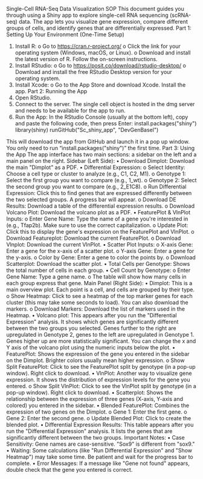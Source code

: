 Single-Cell RNA-Seq Data Visualization SOP
This document guides you through using a Shiny app to explore single-cell RNA sequencing (scRNA-seq) data. The app lets you visualize gene expression, compare different groups of cells, and identify genes that are differentially expressed.
Part 1: Setting Up Your Environment (One-Time Setup)
1.	Install R:
o	Go to https://cran.r-project.org/
o	Click the link for your operating system (Windows, macOS, or Linux).
o	Download and install the latest version of R. Follow the on-screen instructions.
2.	Install RStudio:
o	Go to https://posit.co/download/rstudio-desktop/
o	Download and install the free RStudio Desktop version for your operating system.
3.	Install Xcode:
o	Go to the App Store and download Xcode. Install the app.
Part 2: Running the App
1.	Open RStudio.
2.	Connect to the server. The single cell object is hosted in the dmg server and needs to be available for the app to run. 
3.	Run the App: In the RStudio Console (usually at the bottom left), copy and paste the following code, then press Enter:
install.packages("shiny")
library(shiny)
runGitHub("Sc_shiny_app", "DevGenBasel")

This will download the app from GitHub and launch it in a pop up window. You only need to run “install.packages("shiny")” the first time. 
Part 3: Using the App
The app interface has two main sections: a sidebar on the left and a main panel on the right.
Sidebar (Left Side):
•	Download Dimplot: Download the main "Dimplot" as a PDF.
•	Differential Expression:
o	Select Identity: Choose a cell type or cluster to analyze (e.g., C1, C2, M1).
o	Genotype 1: Select the first group you want to compare (e.g., 1_wt).
o	Genotype 2: Select the second group you want to compare (e.g., 2_E1C8).
o	Run Differential Expression: Click this to find genes that are expressed differently between the two selected groups. A progress bar will appear.
o	Download DE Results: Download a table of the differential expression results.
o	Download Volcano Plot: Download the volcano plot as a PDF.
•	FeaturePlot & VlnPlot Inputs:
o	Enter Gene Name: Type the name of a gene you're interested in (e.g., Tfap2b). Make sure to use the correct capitalization.
o	Update Plot: Click this to display the gene's expression on the FeaturePlot and VlnPlot.
o	Download Featureplot: Download the current FeaturePlot.
o	Download Vlnplot: Download the current VlnPlot.
•	Scatter Plot Inputs:
o	X-axis Gene: Enter a gene for the x-axis of a scatter plot.
o	Y-axis Gene: Enter a gene for the y-axis.
o	Color by Gene: Enter a gene to color the points by.
o	Download Scatterplot: Download the scatter plot.
•	Total Cells per Genotype: Shows the total number of cells in each group.
•	Cell Count by Genotype:
o	Enter Gene Name: Type a gene name.
o	The table will show how many cells in each group express that gene.
Main Panel (Right Side):
•	Dimplot: This is a main overview plot. Each point is a cell, and cells are grouped by their type.
o	Show Heatmap: Click to see a heatmap of the top marker genes for each cluster (this may take some seconds to load). You can also download the markers.
o	Download Markers: Download the list of markers used in the Heatmap.
•	Volcano plot: This appears after you run the "Differential Expression" analysis. It shows which genes are significantly different between the two groups you selected. Genes further to the right are upregulated in Genotype 2, genes to the left are upregulated in Genotype 1. Genes higher up are more statistically significant. You can change the x and Y axis of the volcano plot using the numeric inputs below the plot.
•	FeaturePlot: Shows the expression of the gene you entered in the sidebar on the Dimplot. Brighter colors usually mean higher expression.
o	Show Split FeaturePlot: Click to see the FeaturePlot split by genotype (in a pop-up window). Right click to download.
•	VlnPlot: Another way to visualize gene expression. It shows the distribution of expression levels for the gene you entered.
o	Show Split VlnPlot: Click to see the VlnPlot split by genotype (in a pop-up window). Right click to download.
•	Scatterplot: Shows the relationship between the expression of three genes (X-axis, Y-axis and colored) you entered in the sidebar.
•	Blended FeaturePlot: Combines the expression of two genes on the Dimplot.
o	Gene 1: Enter the first gene.
o	Gene 2: Enter the second gene.
o	Update Blended Plot: Click to create the blended plot.
•	Differential Expression Results: This table appears after you run the "Differential Expression" analysis. It lists the genes that are significantly different between the two groups.
Important Notes:
•	Case Sensitivity: Gene names are case-sensitive. "Sox9" is different from "sox9."
•	Waiting: Some calculations (like "Run Differential Expression" and "Show Heatmap") may take some time. Be patient and wait for the progress bar to complete.
•	Error Messages: If a message like "Gene not found" appears, double check that the gene you entered is correct.

